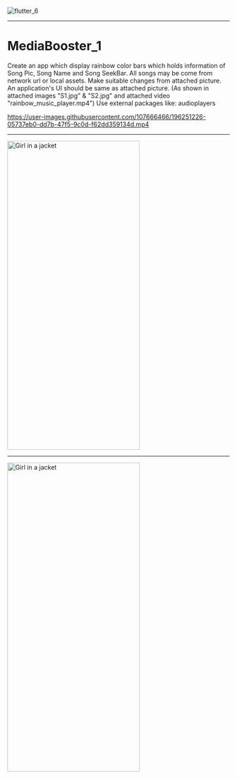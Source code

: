 ![flutter_6](https://user-images.githubusercontent.com/107666466/196156982-d724a0df-971c-4f0f-bf59-bc56fad02fe5.png)

<!-- <img src="https://user-images.githubusercontent.com/107666466/196148682-5233b5f7-ddda-422d-be49-7af1695b37ef.png" width="1200" height="280"> -->

---

# MediaBooster_1
Create an app which display rainbow color bars which holds information of Song Pic, Song Name and Song SeekBar. All songs may be come from network url or local assets. Make suitable changes from attached picture. An application's UI should be same as attached picture. (As shown in attached images "S1.jpg" & "S2.jpg" and attached video "rainbow_music_player.mp4")
Use external packages like: audioplayers


https://user-images.githubusercontent.com/107666466/196251226-05737eb0-dd7b-47f5-9c0d-f62dd359134d.mp4

---

<img src="https://user-images.githubusercontent.com/107666466/196251474-1cbe9100-969d-4e7c-98a5-4ab4dec1f32a.jpg" alt="Girl in a jacket" width="300" height="700">

---
  
<img src="https://user-images.githubusercontent.com/107666466/196251528-a1f7ecaa-cf8c-4eda-a511-b0a808caaf02.jpg" alt="Girl in a jacket" width="300" height="700">

